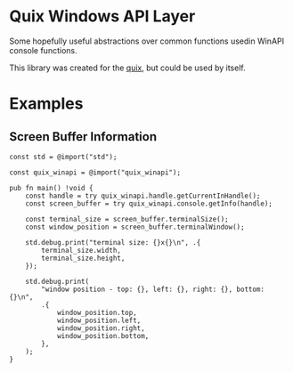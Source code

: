 # Quix Windows API Layer

Some hopefully useful abstractions over common functions usedin WinAPI console
functions.

This library was created for the [quix](https://github.com/wllfaria/quix), but
could be used by itself.

# Examples


## Screen Buffer Information
```zig
const std = @import("std");

const quix_winapi = @import("quix_winapi");

pub fn main() !void {
    const handle = try quix_winapi.handle.getCurrentInHandle();
    const screen_buffer = try quix_winapi.console.getInfo(handle);

    const terminal_size = screen_buffer.terminalSize();
    const window_position = screen_buffer.terminalWindow();

    std.debug.print("terminal size: {}x{}\n", .{
        terminal_size.width,
        terminal_size.height,
    });

    std.debug.print(
        "window position - top: {}, left: {}, right: {}, bottom: {}\n",
        .{
            window_position.top,
            window_position.left,
            window_position.right,
            window_position.bottom,
        },
    );
}
```


